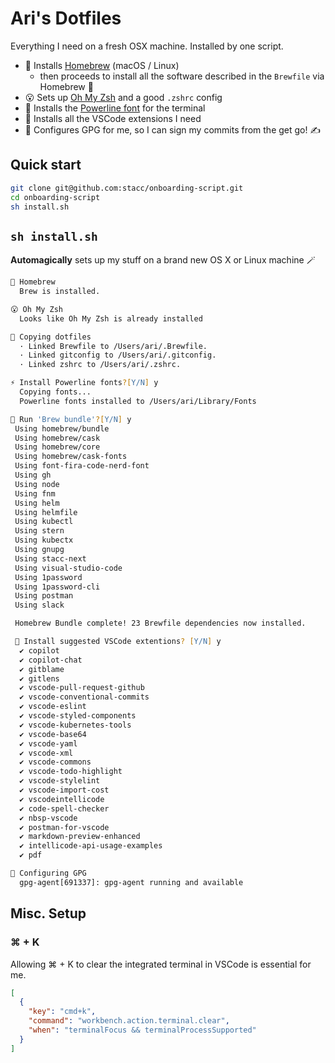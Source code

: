 # Ari's Dotfiles

Everything I need on a fresh OSX machine. Installed by one script.


* 🍺 Installs [Homebrew](https://brew.sh/) (macOS / Linux)
  * then proceeds to install all the software described in the `Brewfile` via Homebrew 🤝
* 😮 Sets up [Oh My Zsh](https://ohmyz.sh/) and a good `.zshrc` config
* 🔌 Installs the [Powerline font](https://github.com/powerline/fonts)  for the terminal
* 🧩 Installs all the VSCode extensions I need
* 🔑 Configures GPG for me, so I can sign my commits from the get go! ✍️

## Quick start

```bash
git clone git@github.com:stacc/onboarding-script.git
cd onboarding-script
sh install.sh
```

## `sh install.sh`

**Automagically** sets up my stuff on a brand new OS X or Linux machine 🪄

```zsh
🍺 Homebrew
  Brew is installed.

😮 Oh My Zsh
  Looks like Oh My Zsh is already installed

🔗 Copying dotfiles
  · Linked Brewfile to /Users/ari/.Brewfile.
  · Linked gitconfig to /Users/ari/.gitconfig.
  · Linked zshrc to /Users/ari/.zshrc.

⚡️ Install Powerline fonts?[Y/N] y
  Copying fonts...
  Powerline fonts installed to /Users/ari/Library/Fonts

🍻 Run 'Brew bundle'?[Y/N] y
 Using homebrew/bundle
 Using homebrew/cask
 Using homebrew/core
 Using homebrew/cask-fonts
 Using font-fira-code-nerd-font
 Using gh
 Using node
 Using fnm
 Using helm
 Using helmfile
 Using kubectl
 Using stern
 Using kubectx
 Using gnupg
 Using stacc-next
 Using visual-studio-code
 Using 1password
 Using 1password-cli
 Using postman
 Using slack

 Homebrew Bundle complete! 23 Brewfile dependencies now installed.

 🧩 Install suggested VSCode extentions? [Y/N] y
  ✔ copilot
  ✔ copilot-chat
  ✔ gitblame
  ✔ gitlens
  ✔ vscode-pull-request-github
  ✔ vscode-conventional-commits
  ✔ vscode-eslint
  ✔ vscode-styled-components
  ✔ vscode-kubernetes-tools
  ✔ vscode-base64
  ✔ vscode-yaml
  ✔ vscode-xml
  ✔ vscode-commons
  ✔ vscode-todo-highlight
  ✔ vscode-stylelint
  ✔ vscode-import-cost
  ✔ vscodeintellicode
  ✔ code-spell-checker
  ✔ nbsp-vscode
  ✔ postman-for-vscode
  ✔ markdown-preview-enhanced
  ✔ intellicode-api-usage-examples
  ✔ pdf

🔑 Configuring GPG
  gpg-agent[691337]: gpg-agent running and available
```

## Misc. Setup

### ⌘ + K
Allowing ⌘ + K to clear the integrated terminal in VSCode is essential for me.

```json
[
  {
    "key": "cmd+k",
    "command": "workbench.action.terminal.clear",
    "when": "terminalFocus && terminalProcessSupported"
  }
]
```

